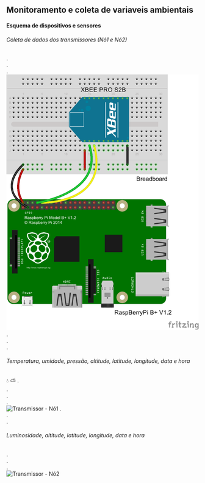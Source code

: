 ## Monitoramento e coleta de variaveis ambientais


#### Esquema de dispositivos e sensores

###### Coleta de dados dos transmissores (Nó1 e Nó2)
.  
.  
.  
![Coordenador](https://github.com/dcmiranda/AmbientALL/blob/master/Coordenador.png)
.  
.  
.  
###### Temperatura, umidade, pressão, altitude, latitude, longitude, data e hora
:droplet:
:partly_sunny:
.  
.  
.  
.  
![Transmissor - Nó1](https://github.com/dcmiranda/AmbientALL/blob/master/Nó1.png)
.  
.  
.  
###### Luminosidade, altitude, latitude, longitude, data e hora
.  
.  
.  
![Transmissor - Nó2](https://github.com/dcmiranda/AmbientALL/blob/master/Nó2.png)
